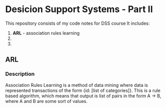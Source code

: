 # Desicion Support Systems - Part II

This repository consists of my code notes for DSS course
It includes:

1. **ARL** - association rules learning
2.
3.

## ARL

### Description

Association Rules Learning is a method of data mining where data is represented transactions of the form {id: [list of categories]}. This is a rule based algorithm, which means that output is list of pairs in the form A -> B, where A and B are some sort of values.
